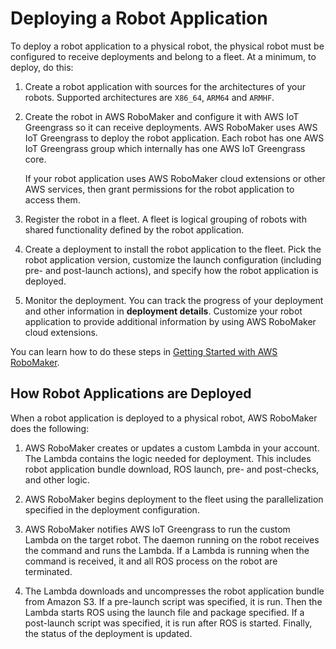# Deploying a Robot Application<a name="deployment"></a>

To deploy a robot application to a physical robot, the physical robot must be configured to receive deployments and belong to a fleet\. At a minimum, to deploy, do this: 

1. Create a robot application with sources for the architectures of your robots\. Supported architectures are `X86_64`, `ARM64` and `ARMHF`\. 

1. Create the robot in AWS RoboMaker and configure it with AWS IoT Greengrass so it can receive deployments\. AWS RoboMaker uses AWS IoT Greengrass to deploy the robot application\. Each robot has one AWS IoT Greengrass group which internally has one AWS IoT Greengrass core\.

   If your robot application uses AWS RoboMaker cloud extensions or other AWS services, then grant permissions for the robot application to access them\. 

1. Register the robot in a fleet\. A fleet is logical grouping of robots with shared functionality defined by the robot application\. 

1. Create a deployment to install the robot application to the fleet\. Pick the robot application version, customize the launch configuration \(including pre\- and post\-launch actions\), and specify how the robot application is deployed\. 

1. Monitor the deployment\. You can track the progress of your deployment and other information in **deployment details**\. Customize your robot application to provide additional information by using AWS RoboMaker cloud extensions\.

You can learn how to do these steps in [Getting Started with AWS RoboMaker](getting-started.md)\.

## How Robot Applications are Deployed<a name="deployment-details"></a>

When a robot application is deployed to a physical robot, AWS RoboMaker does the following: 

1. AWS RoboMaker creates or updates a custom Lambda in your account\. The Lambda contains the logic needed for deployment\. This includes robot application bundle download, ROS launch, pre\- and post\-checks, and other logic\. 

1. AWS RoboMaker begins deployment to the fleet using the parallelization specified in the deployment configuration\. 

1. AWS RoboMaker notifies AWS IoT Greengrass to run the custom Lambda on the target robot\. The daemon running on the robot receives the command and runs the Lambda\. If a Lambda is running when the command is received, it and all ROS process on the robot are terminated\. 

1. The Lambda downloads and uncompresses the robot application bundle from Amazon S3\. If a pre\-launch script was specified, it is run\. Then the Lambda starts ROS using the launch file and package specified\. If a post\-launch script was specified, it is run after ROS is started\. Finally, the status of the deployment is updated\.